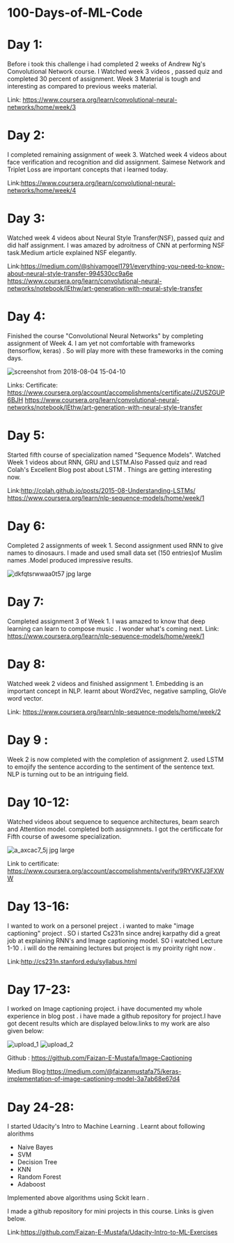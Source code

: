 # 100-Days-of-ML-Code
# Day 1:

Before i took this challenge i had completed 2 weeks of Andrew Ng's Convolutional Network course. I Watched week 3 videos , passed quiz and completed 30 percent of assignment. Week 3 Material is tough and interesting as compared to previous weeks material.

Link: https://www.coursera.org/learn/convolutional-neural-networks/home/week/3

# Day 2:

I completed remaining assignment of week 3. Watched week 4 videos about face verification and recognition and did assignment.
Saimese Network and Triplet Loss are important concepts that i learned today.

Link:https://www.coursera.org/learn/convolutional-neural-networks/home/week/4

# Day 3:

Watched week 4 videos about Neural Style Transfer(NSF), passed quiz and did half assignment.
I was amazed by adroitness of CNN at performing NSF task.Medium article explained NSF elegantly.

Link:https://medium.com/@shivamgoel1791/everything-you-need-to-know-about-neural-style-transfer-994530cc9a6e
https://www.coursera.org/learn/convolutional-neural-networks/notebook/lEthw/art-generation-with-neural-style-transfer

# Day 4:

Finished the course "Convolutional Neural Networks" by completing assignment of Week 4. I am yet not comfortable with frameworks (tensorflow, keras) . So will play more with these frameworks in the coming days.

![screenshot from 2018-08-04 15-04-10](https://user-images.githubusercontent.com/42006275/43763357-1ac72992-9a1a-11e8-9889-5ae86f47dcbf.png)

Links: Certificate: https://www.coursera.org/account/accomplishments/certificate/JZUSZGUP6BJH
https://www.coursera.org/learn/convolutional-neural-networks/notebook/lEthw/art-generation-with-neural-style-transfer

# Day 5:

Started fifth course of specialization named "Sequence Models". Watched Week 1 videos about RNN, GRU and LSTM.Also Passed quiz and read Colah's Excellent Blog post about LSTM . Things are getting interesting now.

Link:http://colah.github.io/posts/2015-08-Understanding-LSTMs/
https://www.coursera.org/learn/nlp-sequence-models/home/week/1

# Day 6:
Completed 2 assignments of week 1. Second assignment used RNN to give names to dinosaurs. I made and used small data set (150 entries)of Muslim names .Model produced impressive results.

![dkfqtsrwwaa0t57 jpg large](https://user-images.githubusercontent.com/42006275/45357578-2c7f0f80-b5b6-11e8-9057-b2fd06494c28.jpeg)

# Day 7:

Completed assignment 3 of Week 1. I was amazed to know that deep learning can learn to compose music . I wonder what's coming next. 
Link: https://www.coursera.org/learn/nlp-sequence-models/home/week/1

# Day 8: 

Watched week 2 videos and finished assignment 1. Embedding is an important concept in NLP. learnt about Word2Vec, negative sampling, GloVe word vector. 

Link: 
https://www.coursera.org/learn/nlp-sequence-models/home/week/2

# Day 9 : 
Week 2 is now completed with the completion of assignment 2. used LSTM to emojify the sentence according to the sentiment of the sentence text. NLP is turning out to be an intriguing field.

# Day 10-12:
Watched videos about sequence to sequence architectures, beam search and Attention model. completed both assignmnets. I got the certificcate for Fifth course of awesome specialization.

![a_axcac7_5j jpg large](https://user-images.githubusercontent.com/42006275/45358345-a87a5700-b5b8-11e8-82b5-9260a23326b8.jpeg)

Link to certificate: https://www.coursera.org/account/accomplishments/verify/9RYVKFJ3FXWW

# Day 13-16:
I wanted to work on a personel preject . i wanted to make "image captioning" project . SO i started Cs231n since andrej karpathy did a great job at explaining RNN's and Image captioning model. SO i watched Lecture 1-10 . i will do the remaining lectures but project is my proirity right now .

Link:http://cs231n.stanford.edu/syllabus.html

# Day 17-23:
I worked on Image captioning project. i have documented my whole experience in blog post . i have made a github repository for project.I have got decent results which are displayed below.links to  my work are also given below: 

![upload_1](https://user-images.githubusercontent.com/42006275/45359202-55ee6a00-b5bb-11e8-84b0-e4355723a6ad.png)
![upload_2](https://user-images.githubusercontent.com/42006275/45359212-5d157800-b5bb-11e8-9372-ab4ea6da45c2.png)

Github : https://github.com/Faizan-E-Mustafa/Image-Captioning

Medium Blog:https://medium.com/@faizanmustafa75/keras-implementation-of-image-captioning-model-3a7ab68e67d4

# Day 24-28:

I started Udacity's Intro to Machine Learning . Learnt about following alorithms 
* Naive Bayes
* SVM
* Decision Tree
* KNN
* Random Forest
* Adaboost

Implemented above algorithms using Sckit learn .

I made a github repository for mini projects in this course. Links is given below.

Link:https://github.com/Faizan-E-Mustafa/Udacity-Intro-to-ML-Exercises
